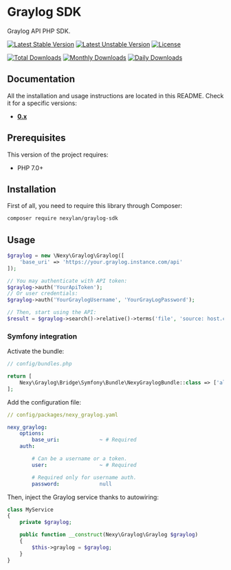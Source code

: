 # Graylog SDK

Graylog API PHP SDK.

[![Latest Stable Version](https://poser.pugx.org/nexylan/graylog-sdk/v/stable)](https://packagist.org/packages/nexylan/graylog-sdk)
[![Latest Unstable Version](https://poser.pugx.org/nexylan/graylog-sdk/v/unstable)](https://packagist.org/packages/nexylan/graylog-sdk)
[![License](https://poser.pugx.org/nexylan/graylog-sdk/license)](https://packagist.org/packages/nexylan/graylog-sdk)

[![Total Downloads](https://poser.pugx.org/nexylan/graylog-sdk/downloads)](https://packagist.org/packages/nexylan/graylog-sdk)
[![Monthly Downloads](https://poser.pugx.org/nexylan/graylog-sdk/d/monthly)](https://packagist.org/packages/nexylan/graylog-sdk)
[![Daily Downloads](https://poser.pugx.org/nexylan/graylog-sdk/d/daily)](https://packagist.org/packages/nexylan/graylog-sdk)

## Documentation

All the installation and usage instructions are located in this README.
Check it for a specific versions:

* [__0.x__](https://github.com/nexylan/graylog-sdk/tree/master)

## Prerequisites

This version of the project requires:

* PHP 7.0+

## Installation

First of all, you need to require this library through Composer:

``` bash
composer require nexylan/graylog-sdk
```

## Usage

```php
$graylog = new \Nexy\Graylog\Graylog([
    'base_uri' => 'https://your.graylog.instance.com/api'
]);

// You may authenticate with API token:
$graylog->auth('YourApiToken');
// Or user credentials:
$graylog->auth('YourGraylogUsername', 'YourGrayLogPassword');

// Then, start using the API:
$result = $graylog->search()->relative()->terms('file', 'source: host.com', 0);
```

### Symfony integration

Activate the bundle:

```php
// config/bundles.php

return [
    Nexy\Graylog\Bridge\Symfony\Bundle\NexyGraylogBundle::class => ['all' => true],
];
```

Add the configuration file:

```yaml
// config/packages/nexy_graylog.yaml

nexy_graylog:
    options:
        base_uri:             ~ # Required
    auth:

        # Can be a username or a token.
        user:                 ~ # Required

        # Required only for username auth.
        password:             null
```

Then, inject the Graylog service thanks to autowiring:

```php
class MyService
{
    private $graylog;

    public function __construct(Nexy\Graylog\Graylog $graylog)
    {
        $this->graylog = $graylog;
    }
}
```
